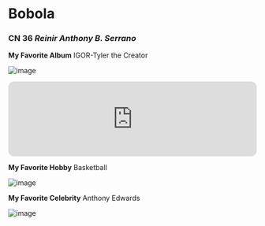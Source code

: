 # Bobola
### CN 36 *Reinir Anthony B. Serrano*
**My Favorite Album**
IGOR-Tyler the Creator




![image](https://github.com/user-attachments/assets/bd1c19c3-45d4-4c3d-a48f-43c77a3537de)




<iframe style="border-radius:12px" src="https://open.spotify.com/embed/album/5zi7WsKlIiUXv09tbGLKsE?utm_source=generator" width="100%" height="152" frameBorder="0" allowfullscreen="" allow="autoplay; clipboard-write; encrypted-media; fullscreen; picture-in-picture" loading="lazy"></iframe>




**My Favorite Hobby**
Basketball




![image](https://github.com/user-attachments/assets/2710f0ce-e1ab-45c2-8456-f0b82fec1610)




**My Favorite Celebrity**
Anthony Edwards




![image](https://github.com/user-attachments/assets/b16438e6-17ef-4b86-9432-3186993d6f16)

